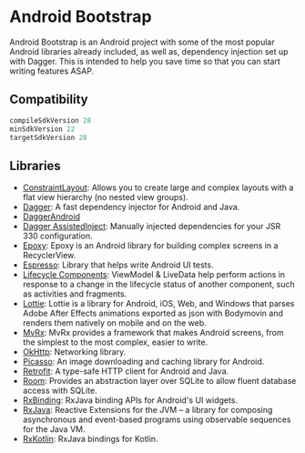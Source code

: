 # Android Bootstrap
Android Bootstrap is an Android project with some of the most popular Android libraries already included, as well as, dependency injection set up with Dagger. This is intended to help you save time so that you can start writing features ASAP.

## Compatibility
```gradle
compileSdkVersion 28
minSdkVersion 22
targetSdkVersion 28
```

## Libraries
- [ConstraintLayout](https://developer.android.com/training/constraint-layout): Allows you to create large and complex layouts with a flat view hierarchy (no nested view groups).
- [Dagger](https://github.com/google/dagger): A fast dependency injector for Android and Java.
- [DaggerAndroid](https://developer.android.com/training/dependency-injection/dagger-android)
- [Dagger AssistedInject](https://github.com/square/AssistedInject): Manually injected dependencies for your JSR 330 configuration.
- [Epoxy](https://github.com/airbnb/epoxy): Epoxy is an Android library for building complex screens in a RecyclerView.
- [Espresso](https://developer.android.com/training/testing/espresso): Library that helps write Android UI tests.
- [Lifecycle Components](https://developer.android.com/jetpack/androidx/releases/lifecycle): ViewModel & LiveData help perform actions in response to a change in the lifecycle status of another component, such as activities and fragments.
- [Lottie](https://airbnb.io/lottie/#/README): Lottie is a library for Android, iOS, Web, and Windows that parses Adobe After Effects animations exported as json with Bodymovin and renders them natively on mobile and on the web.
- [MvRx](https://github.com/airbnb/MvRx): MvRx provides a framework that makes Android screens, from the simplest to the most complex, easier to write.
- [OkHttp](https://square.github.io/okhttp/): Networking library.
- [Picasso](https://square.github.io/picasso/): An image downloading and caching library for Android.
- [Retrofit](https://square.github.io/retrofit/): A type-safe HTTP client for Android and Java.
- [Room](https://developer.android.com/training/data-storage/room/index.html): Provides an abstraction layer over SQLite to allow fluent database access with SQLite.
- [RxBinding](https://github.com/JakeWharton/RxBinding): RxJava binding APIs for Android's UI widgets.
- [RxJava](https://github.com/ReactiveX/RxJava): Reactive Extensions for the JVM – a library for composing asynchronous and event-based programs using observable sequences for the Java VM.
- [RxKotlin](https://github.com/ReactiveX/RxKotlin): RxJava bindings for Kotlin.
